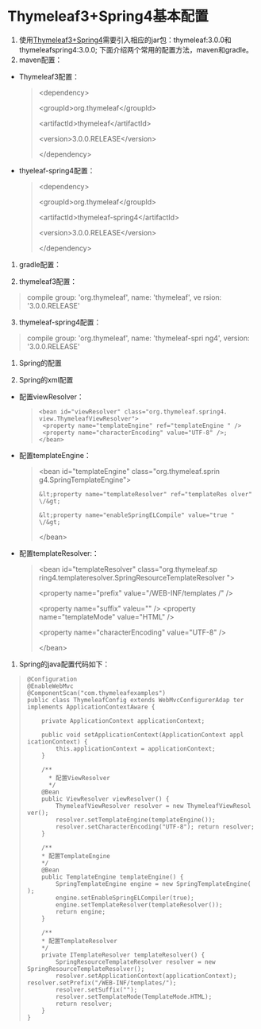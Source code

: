 # Thymeleaf3+Spring4基本配置

1. 使用[Thymeleaf3+Spring4](http://www.thymeleaf.org/doc/articles/thymeleaf3migration.html)需要引入相应的jar包：thymeleaf:3.0.0和thymeleafspring4:3.0.0; 下面介绍两个常用的配置方法，maven和gradle。
  1. maven配置：

  * Thymeleaf3配置：

    > &lt;dependency&gt;
    > 
    > &lt;groupId&gt;org.thymeleaf&lt;\/groupId&gt;
    > 
    > &lt;artifactId&gt;thymeleaf&lt;\/artifactId&gt;
    > 
    > &lt;version&gt;3.0.0.RELEASE&lt;\/version&gt;
    > 
    > &lt;\/dependency&gt;

  * thyeleaf-spring4配置：

    > &lt;dependency&gt;
    > 
    > &lt;groupId&gt;org.thymeleaf&lt;\/groupId&gt;
    > 
    > &lt;artifactId&gt;thymeleaf-spring4&lt;\/artifactId&gt;
    > 
    > &lt;version&gt;3.0.0.RELEASE&lt;\/version&gt;
    > 
    > &lt;\/dependency&gt;



1. gradle配置：

2. thymeleaf3配置：

  > compile group: 'org.thymeleaf', name: 'thymeleaf', ve rsion: '3.0.0.RELEASE'

3. thymeleaf-spring4配置：

  > compile group: 'org.thymeleaf', name: 'thymeleaf-spri ng4', version: '3.0.0.RELEASE'


1. Spring的配置

2. Spring的xml配置

  * 配置viewResolver：
    > ```
    > <bean id="viewResolver" class="org.thymeleaf.spring4. view.ThymeleafViewResolver"> 
    >  <property name="templateEngine" ref="templateEngine " /> 
    >  <property name="characterEncoding" value="UTF-8" />; 
    > </bean>
    > ```



* 配置templateEngine：
  > &lt;bean id="templateEngine" class="org.thymeleaf.sprin g4.SpringTemplateEngine"&gt;
  > 
  > ```
  > &lt;property name="templateResolver" ref="templateRes olver" \/&gt; 
  > 
  > &lt;property name="enableSpringELCompile" value="true " \/&gt;
  > ```
  > 
  > &lt;\/bean&gt;


* 配置templateResolver:： 
  > &lt;bean id="templateResolver" class="org.thymeleaf.sp ring4.templateresolver.SpringResourceTemplateResolver "&gt;
  > 
  > &lt;property name="prefix" value="\/WEB-INF\/templates \/" \/&gt;
  > 
  > &lt;property name="suffix" valeu="" \/&gt; &lt;property name="templateMode" value="HTML" \/&gt;
  > 
  > &lt;property name="characterEncoding" value="UTF-8" \/&gt;
  > 
  > &lt;\/bean&gt;


1. Spring的java配置代码如下：

> ```
> @Configuration
> @EnableWebMvc
> @ComponentScan("com.thymeleafexamples")    
> public class ThymeleafConfig extends WebMvcConfigurerAdap ter implements ApplicationContextAware {
> 
>     private ApplicationContext applicationContext;
> 
>     public void setApplicationContext(ApplicationContext appl icationContext) { 
>         this.applicationContext = applicationContext; 
>     }
>     
>     /**
>       * 配置ViewResolver 
>       */ 
>     @Bean 
>     public ViewResolver viewResolver() { 
>         ThymeleafViewResolver resolver = new ThymeleafViewResol ver(); 
>         resolver.setTemplateEngine(templateEngine()); 
>         resolver.setCharacterEncoding("UTF-8"); return resolver; 
>     }
> 
>     /** 
>     * 配置TemplateEngine 
>     */ 
>     @Bean 
>     public TemplateEngine templateEngine() { 
>         SpringTemplateEngine engine = new SpringTemplateEngine( ); 
>         engine.setEnableSpringELCompiler(true); 
>         engine.setTemplateResolver(templateResolver()); 
>         return engine; 
>     }
>     
>     /** 
>     * 配置TemplateResolver 
>     */ 
>     private ITemplateResolver templateResolver() { 
>         SpringResourceTemplateResolver resolver = new SpringResourceTemplateResolver();      
>         resolver.setApplicationContext(applicationContext); resolver.setPrefix("/WEB-INF/templates/");          
>         resolver.setSuffix(""); 
>         resolver.setTemplateMode(TemplateMode.HTML); 
>         return resolver; 
>     }
> } 
> ```

